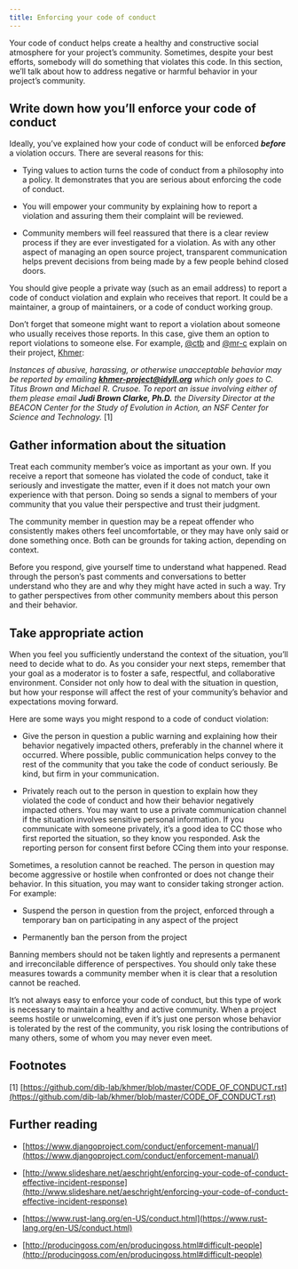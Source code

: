```yaml
---
title: Enforcing your code of conduct
---
```


Your code of conduct helps create a healthy and constructive social atmosphere for your project’s community. Sometimes, despite your best efforts, somebody will do something that violates this code. In this section, we’ll talk about how to address negative or harmful behavior in your project’s community.

## Write down how you’ll enforce your code of conduct

Ideally, you’ve explained how your code of conduct will be enforced **_before_** a violation occurs. There are several reasons for this:

* Tying values to action turns the code of conduct from a philosophy into a policy. It demonstrates that you are serious about enforcing the code of conduct.

* You will empower your community by explaining how to report a violation and assuring them their complaint will be reviewed.

* Community members will feel reassured that there is a clear review process if they are ever investigated for a violation. As with any other aspect of managing an open source project, transparent communication helps prevent decisions from being made by a few people behind closed doors.

You should give people a private way (such as an email address) to report a code of conduct violation and explain who receives that report. It could be a maintainer, a group of maintainers, or a code of conduct working group.

Don’t forget that someone might want to report a violation about someone who usually receives those reports. In this case, give them an option to report violations to someone else. For example, [@ctb](https://github.com/ctb) and [@mr-c](https://github.com/mr-c) explain on their project, [Khmer](https://github.com/dib-lab/khmer):

*Instances of abusive, harassing, or otherwise unacceptable behavior may be reported by emailing **khmer-project@idyll.org** which only goes to C. Titus Brown and Michael R. Crusoe. To report an issue involving either of them please email **Judi Brown Clarke, Ph.D.** the Diversity Director at the BEACON Center for the Study of Evolution in Action, an NSF Center for Science and Technology.* [1]

## Gather information about the situation

Treat each community member’s voice as important as your own. If you receive a report that someone has violated the code of conduct, take it seriously and investigate the matter, even if it does not match your own experience with that person. Doing so sends a signal to members of your community that you value their perspective and trust their judgment.

The community member in question may be a repeat offender who consistently makes others feel uncomfortable, or they may have only said or done something once. Both can be grounds for taking action, depending on context.

Before you respond, give yourself time to understand what happened. Read through the person’s past comments and conversations to better understand who they are and why they might have acted in such a way. Try to gather perspectives from other community members about this person and their behavior.

## Take appropriate action

When you feel you sufficiently understand the context of the situation, you’ll need to decide what to do. As you consider your next steps, remember that your goal as a moderator is to foster a safe, respectful, and collaborative environment. Consider not only how to deal with the situation in question, but how your response will affect the rest of your community’s behavior and expectations moving forward.

Here are some ways you might respond to a code of conduct violation:

* Give the person in question a public warning and explaining how their behavior negatively impacted others, preferably in the channel where it occurred. Where possible, public communication helps convey to the rest of the community that you take the code of conduct seriously. Be kind, but firm in your communication.

* Privately reach out to the person in question to explain how they violated the code of conduct and how their behavior negatively impacted others. You may want to use a private communication channel if the situation involves sensitive personal information. If you communicate with someone privately, it’s a good idea to CC those who first reported the situation, so they know you responded. Ask the reporting person for consent first before CCing them into your response.

Sometimes, a resolution cannot be reached. The person in question may become aggressive or hostile when confronted or does not change their behavior. In this situation, you may want to consider taking stronger action. For example:

* Suspend the person in question from the project, enforced through a temporary ban on participating in any aspect of the project

* Permanently ban the person from the project

Banning members should not be taken lightly and represents a permanent and irreconcilable difference of perspectives. You should only take these measures towards a community member when it is clear that a resolution cannot be reached. 

It’s not always easy to enforce your code of conduct, but this type of work is necessary to maintain a healthy and active community. When a project seems hostile or unwelcoming, even if it’s just one person whose behavior is tolerated by the rest of the community, you risk losing the contributions of many others, some of whom you may never even meet.

## Footnotes

[1] [https://github.com/dib-lab/khmer/blob/master/CODE_OF_CONDUCT.rst](https://github.com/dib-lab/khmer/blob/master/CODE_OF_CONDUCT.rst) 

## Further reading

* [https://www.djangoproject.com/conduct/enforcement-manual/](https://www.djangoproject.com/conduct/enforcement-manual/)

* [http://www.slideshare.net/aeschright/enforcing-your-code-of-conduct-effective-incident-response](http://www.slideshare.net/aeschright/enforcing-your-code-of-conduct-effective-incident-response) 

* [https://www.rust-lang.org/en-US/conduct.html](https://www.rust-lang.org/en-US/conduct.html) 

* [http://producingoss.com/en/producingoss.html#difficult-people](http://producingoss.com/en/producingoss.html#difficult-people)
